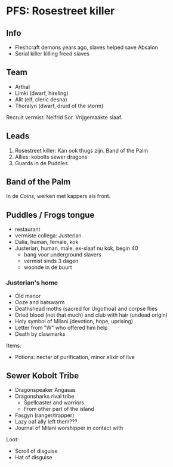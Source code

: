 # PFS: Rosestreet killer

## Info
- Fleshcraft demons years ago, slaves helped save Absalon
- Serial killer killing freed slaves

## Team
- Arthal
- Limki (dwarf, hireling)
- Alit (elf, cleric desna)
- Thoralyn (dwarf, druid of the storm)

Recruit vermist: Nelfrid Sor. Vrijgemaakte slaaf.

## Leads
1. Rosestreet killer: Kan ook thugs zijn. Band of the Palm
2. Allies: kobolts sewer dragons
3. Guards in de Puddles

## Band of the Palm
In de *Coins*, werken met kappers als front.

## Puddles / Frogs tongue
- restaurant
- vermiste collega: Justerian
- Dalia, human, female, kok
- Justerian, human, male, ex-slaaf nu kok, begin 40
    - bang voor underground slavers
    - vermist sinds 3 dagen
    - woonde in de buurt

### Justerian's home
- Old manor
- Ooze and batswarm
- Deathshead moths (sacred for Urgothoa) and corpse flies
- Dried blood (not that much) and club with hair (undead origin)
- Holy symbol of Milani (devotion, hope, uprising)
- Letter from "W" who offered him help
- Death by clawmarks

Items:
- Potions: nectar of purification, minor elixir of live

## Sewer Kobolt Tribe
- Dragonspeaker Angasas
- Dragonsharks rival tribe
    - Spellcaster and warriors
    - From other part of the island
- Fasgyn (ranger/trapper)
- Lazy oaf ally left them???
- Journal of Milani worshipper in contact with 

Loot:
- Scroll of disguise
- Hat of disguise